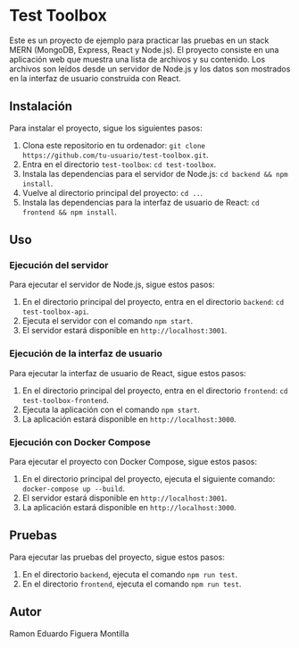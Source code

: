 
# Test Toolbox

Este es un proyecto de ejemplo para practicar las pruebas en un stack MERN (MongoDB, Express, React y Node.js). El proyecto consiste en una aplicación web que muestra una lista de archivos y su contenido. Los archivos son leídos desde un servidor de Node.js y los datos son mostrados en la interfaz de usuario construida con React.

## Instalación

Para instalar el proyecto, sigue los siguientes pasos:

1. Clona este repositorio en tu ordenador: `git clone https://github.com/tu-usuario/test-toolbox.git`.
2. Entra en el directorio `test-toolbox`: `cd test-toolbox`.
3. Instala las dependencias para el servidor de Node.js: `cd backend && npm install`.
4. Vuelve al directorio principal del proyecto: `cd ..`.
5. Instala las dependencias para la interfaz de usuario de React: `cd frontend && npm install`.

## Uso

### Ejecución del servidor

Para ejecutar el servidor de Node.js, sigue estos pasos:

1. En el directorio principal del proyecto, entra en el directorio `backend`: `cd test-toolbox-api`.
2. Ejecuta el servidor con el comando `npm start`.
3. El servidor estará disponible en `http://localhost:3001`.

### Ejecución de la interfaz de usuario

Para ejecutar la interfaz de usuario de React, sigue estos pasos:

1. En el directorio principal del proyecto, entra en el directorio `frontend`: `cd test-toolbox-frontend`.
2. Ejecuta la aplicación con el comando `npm start`.
3. La aplicación estará disponible en `http://localhost:3000`.

### Ejecución con Docker Compose

Para ejecutar el proyecto con Docker Compose, sigue estos pasos:

1. En el directorio principal del proyecto, ejecuta el siguiente comando: `docker-compose up --build`.
2. El servidor estará disponible en `http://localhost:3001`.
3. La aplicación estará disponible en `http://localhost:3000`.

## Pruebas

Para ejecutar las pruebas del proyecto, sigue estos pasos:

1. En el directorio `backend`, ejecuta el comando `npm run test`.
2. En el directorio `frontend`, ejecuta el comando `npm run test`.

## Autor

Ramon Eduardo Figuera Montilla